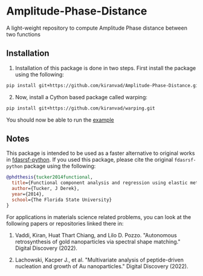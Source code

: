 # Amplitude-Phase-Distance
A light-weight repository to compute Amplitude Phase distance between two functions

## Installation

1. Installation of this package is done in two steps. First install the package using the following:

```bash
pip install git+https://github.com/kiranvad/Amplitude-Phase-Distance.git
```

2. Now, install a Cython based package called warping:

```bash
pip install git+https://github.com/kiranvad/warping.git
```

You should now be able to run the [example](/example.ipynb)


## Notes
This package is intended to be used as a faster alternative to original works in [fdasrsf-python](https://github.com/jdtuck/fdasrsf_python).
If you used this package, please cite the original `fdasrsf-python` package using the following:

```bib
@phdthesis{tucker2014functional,
  title={Functional component analysis and regression using elastic methods},
  author={Tucker, J Derek},
  year={2014},
  school={The Florida State University}
}
```

For applications in materials science related problems, you can look at the following papers or repositories linked there in:

1. Vaddi, Kiran, Huat Thart Chiang, and Lilo D. Pozzo. "Autonomous retrosynthesis of gold nanoparticles via spectral shape matching." Digital Discovery (2022).

2. Lachowski, Kacper J., et al. "Multivariate analysis of peptide-driven nucleation and growth of Au nanoparticles." Digital Discovery (2022).